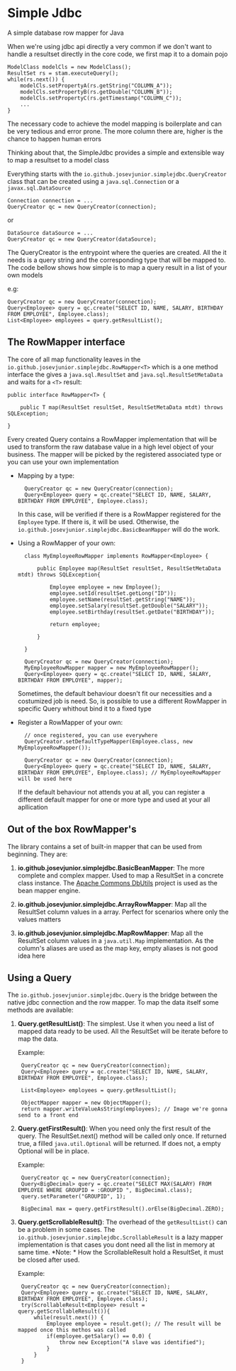 # Simple Jdbc
A simple database row mapper for Java

When we're using jdbc api directly a very common if we don't want to handle a resultset directly in the core code, we first map it to a domain pojo


    ModelClass modelCls = new ModelClass();
    ResultSet rs = stam.executeQuery();
    while(rs.next()) {
        modelCls.setPropertyA(rs.getString("COLUMN_A"));
        modelCls.setPropertyB(rs.getDouble("COLUMN_B"));
        modelCls.setPropertyC(rs.getTimestamp("COLUMN_C"));
        ...
    }


The necessary code to achieve the model mapping is boilerplate and can be very tedious and error prone. The more column there are, higher is the chance to happen human errors

Thinking about that, the SimpleJdbc provides a simple and extensible way to map a resultset to a model class

Everything starts with the `io.github.josevjunior.simplejdbc.QueryCreator` class that can be created using a `java.sql.Connection` or a `javax.sql.DataSource`

    Connection connection = ...
    QueryCreator qc = new QueryCreator(connection);

or 

    DataSource dataSource = ...
    QueryCreator qc = new QueryCreator(dataSource);

The QueryCreator is the entrypoint where the queries are created. All the it needs is a query string and the corresponding type that will be mapped to. The code bellow shows how simple is to map a query result in a list of your own models

e.g:

    QueryCreator qc = new QueryCreator(connection);
    Query<Employee> query = qc.create("SELECT ID, NAME, SALARY, BIRTHDAY FROM EMPLOYEE", Employee.class);
    List<Employee> employees = query.getResultList();

## The RowMapper interface
The core of all map functionality leaves in the `io.github.josevjunior.simplejdbc.RowMapper<T>` which is a one method interface the gives a `java.sql.ResultSet` and `java.sql.ResultSetMetaData` and waits for a `<T>` result:

    public interface RowMapper<T> {
    
        public T map(ResultSet resultSet, ResultSetMetaData mtdt) throws SQLException;
    
    }

Every created Query contains a RowMapper implementation that will be used to transform the raw database value in a high level object of your business. The mapper will be picked by the registered associated type or you can use your own implementation

- Mapping by a type:

        QueryCreator qc = new QueryCreator(connection);
        Query<Employee> query = qc.create("SELECT ID, NAME, SALARY, BIRTHDAY FROM EMPLOYEE", Employee.class);

    In this case, will be verified if there is a RowMapper registered for the `Employee` type. If there is, it will be used. Otherwise, the `io.github.josevjunior.simplejdbc.BasicBeanMapper` will do the work.

- Using a RowMapper of your own:

        class MyEmployeeRowMapper implements RowMapper<Employee> {

            public Employee map(ResultSet resultSet, ResultSetMetaData mtdt) throws SQLException{

                Employee employee = new Employee();
                employee.setId(resultSet.getLong("ID"));
                employee.setName(resultSet.getString("NAME"));
                employee.setSalary(resultSet.getDouble("SALARY"));
                employee.setBirthday(resultSet.getDate("BIRTHDAY"));

                return employee;

            }

        }

        QueryCreator qc = new QueryCreator(connection);
        MyEmployeeRowMapper mapper = new MyEmployeeRowMapper();
        Query<Employee> query = qc.create("SELECT ID, NAME, SALARY, BIRTHDAY FROM EMPLOYEE", mapper);

    Sometimes, the default behaviour doesn't fit our necessities and a costumized job is need. So, is possible to use a different RowMapper in specific Query whithout bind it to a fixed type

- Register a RowMapper of your own:

        // once registered, you can use everywhere
        QueryCreator.setDefaultTypeMapper(Employee.class, new MyEmployeeRowMapper()); 

        QueryCreator qc = new QueryCreator(connection);
        Query<Employee> query = qc.create("SELECT ID, NAME, SALARY, BIRTHDAY FROM EMPLOYEE", Employee.class); // MyEmployeeRowMapper will be used here

    If the default behaviour not attends you at all, you can register a different default mapper for one or more type and used at your all apllication

## Out of the box RowMapper's
The library contains a set of built-in mapper that can be used from beginning. They are:

1. **io.github.josevjunior.simplejdbc.BasicBeanMapper**: The more complete and complex mapper. Used to map a ResultSet in a concrete class instance. The [Apache Commons DbUtils](https://github.com/apache/commons-dbutils) project is used as the bean mapper engine.

2. **io.github.josevjunior.simplejdbc.ArrayRowMapper**: Map all the ResultSet column values in a array. Perfect for scenarios where only the values matters

3. **io.github.josevjunior.simplejdbc.MapRowMapper**: Map all the ResultSet column values in a `java.util.Map` implementation. As the column's aliases are used as the map key, empty aliases is not good idea here

## Using a Query
The `io.github.josevjunior.simplejdbc.Query` is the bridge between the native jdbc connection and the row mapper. To map the data itself some methods are available:

1. **Query.getResultList()**: The simplest. Use it when you need a list of mapped data ready to be used. All the ResultSet will be iterate before to map the data.

    Example:
        
        QueryCreator qc = new QueryCreator(connection);
        Query<Employee> query = qc.create("SELECT ID, NAME, SALARY, BIRTHDAY FROM EMPLOYEE", Employee.class);

        List<Employee> employees = query.getResultList();
        
        ObjectMapper mapper = new ObjectMapper();
        return mapper.writeValueAsString(employees); // Image we're gonna send to a front end

2. **Query.getFirstResult()**: When you need only the first result of the query. The ResultSet.next() method will be called only once. If returned true, a filled `java.util.Optional` will be returned. If does not, a empty Optional will be in place.

    Example:

        QueryCreator qc = new QueryCreator(connection);
        Query<BigDecimal> query = qc.create("SELECT MAX(SALARY) FROM EMPLOYEE WHERE GROUPID = :GROUPID ", BigDecimal.class);
        query.setParameter("GROUPID", 1);
        
        BigDecimal max = query.getFirstResult().orElse(BigDecimal.ZERO);

3. **Query.getScrollableResult()**: The overhead of the `getResultList()` can be a problem in some cases. The `io.github.josevjunior.simplejdbc.ScrollableResult` is a lazy mapper implementation is that cases you dont need all the list in memory at same time. *Note: * How the ScrollableResult hold a ResultSet, it must be closed after used.

    Example:

        QueryCreator qc = new QueryCreator(connection);
        Query<Employee> query = qc.create("SELECT ID, NAME, SALARY, BIRTHDAY FROM EMPLOYEE", Employee.class);
        try(ScrollableResult<Employee> result = query.getScrollableResult()){
            while(result.next()) {
                Employee employee = result.get(); // The result will be mapped once this methos was called
                if(employee.getSalary() == 0.0) {
                    throw new Exception("A slave was identified");
                }
            }
        }


    
